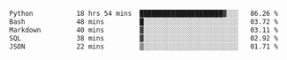 <!--START_SECTION:waka-->

```txt
Python           18 hrs 54 mins  █████████████████████▓░░░   86.26 %
Bash             48 mins         █░░░░░░░░░░░░░░░░░░░░░░░░   03.72 %
Markdown         40 mins         ▓░░░░░░░░░░░░░░░░░░░░░░░░   03.11 %
SQL              38 mins         ▓░░░░░░░░░░░░░░░░░░░░░░░░   02.92 %
JSON             22 mins         ▒░░░░░░░░░░░░░░░░░░░░░░░░   01.71 %
```

<!--END_SECTION:waka-->
